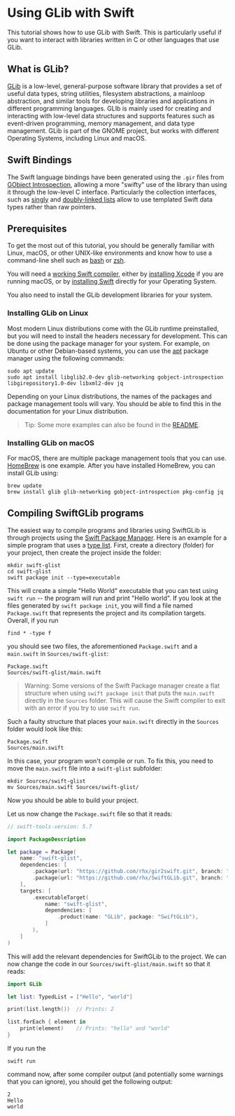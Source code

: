 # Using GLib with Swift

This tutorial shows how to use GLib with Swift.
This is particularly useful if you want to interact
with libraries written in C or other languages that use GLib.


## What is GLib?

[GLib](https://docs.gtk.org/glib/) is a low-level,
general-purpose software library that provides a set of
useful data types, string utilities, filesystem abstractions,
a mainloop abstraction, and similar tools for developing
libraries and applications in different programming languages.
GLIb is mainly used for creating and interacting with
low-level data structures and supports features such as
event-driven programming, memory management, and data
type management.
GLib is part of the GNOME project, but works with different
Operating Systems, including Linux and macOS.


## Swift Bindings

The Swift language bindings have been generated using
the `.gir` files from
[GObject Introspection](https://gi.readthedocs.io/en/latest/),
allowing a more "swifty" use of the library than using it
through the low-level C interface.
Particularly the collection interfaces, such as
[singly](https://rhx.github.io/SwiftGLib/GLib/documentation/glib/typedslist) and
[doubly-linked lists](https://rhx.github.io/SwiftGLib/GLib/documentation/glib/typedlist)
allow to use templated Swift data types rather than raw
pointers.


## Prerequisites

To get the most out of this tutorial, you should be
generally familiar with Linux, macOS, or other UNIX-like
environments and know how to use a command-line shell
such as [bash](https://www.gnu.org/software/bash/) or
[zsh](https://www.zsh.org/).

You will need a
[working Swift compiler](https://www.swift.org/getting-started/cli-swiftpm/),
either by
[installing Xcode](https://developer.apple.com/support/xcode/)
if you are running macOS, or
by [installing Swift](https://www.swift.org/install/)
directly for your Operating System.

You also need to install the GLib development libraries
for your system.

### Installing GLib on Linux

Most modern Linux distributions come with the GLib runtime
preinstalled, but you will need to install the headers
necessary for development.
This can be done using the package manager for your system.
For example, on Ubuntu or other Debian-based systems,
you can use the [apt](https://wiki.debian.org/Apt) package
manager using the following commands:

    sudo apt update
    sudo apt install libglib2.0-dev glib-networking gobject-introspection libgirepository1.0-dev libxml2-dev jq

Depending on your Linux distributions, the names of the
packages and package management tools will vary.
You should be able to find this in the documentation for
your Linux distribution.

> Tip: Some more examples can also be found in the
[README](https://github.com/rhx/SwiftGLib/blob/main/README.md).

### Installing GLib on macOS

For macOS, there are multiple package management tools
that you can use.
[HomeBrew](http://brew.sh/) is one example.
After you have installed HomeBrew, you can install
GLib using:

    brew update
    brew install glib glib-networking gobject-introspection pkg-config jq


## Compiling SwiftGLib programs

The easiest way to compile programs and libraries using
SwiftGLib is through projects using the
[Swift Package Manager](https://swift.org/package-manager/).
Here is an example for a simple program that uses a
[type list](https://rhx.github.io/SwiftGLib/GLib/documentation/glib/typedlist).
First, create a directory (folder) for your project, then
create the project inside the folder:

    mkdir swift-glist
    cd swift-glist
    swift package init --type=executable
    
This will create a simple "Hello World" executable that
you can test using `swift run` -- the program will run
and print "Hello world".
If you look at the files generated by `swift package init`,
you will find a file named `Package.swift` that represents
the project and its compilation targets.
Overall, if you run

    find * -type f
    
you should see two files, the aforementioned `Package.swift`
and a `main.swift` in `Sources/swift-glist`:

    Package.swift
    Sources/swift-glist/main.swift

> Warning: Some versions of the Swift Package manager create
a flat structure when using `swift package init` that puts
the `main.swift` directly in the `Sources` folder.
This will cause the Swift compiler to exit with an error if
you try to use `swift run`.

Such a faulty structure that places your `main.swift`
directly in the `Sources` folder would look like this:

    Package.swift
    Sources/main.swift

In this case, your program won't compile or run.
To fix this, you need to move the `main.swift` file
into a `swift-glist` subfolder:

    mkdir Sources/swift-glist
    mv Sources/main.swift Sources/swift-glist/

Now you should be able to build your project.

Let us now change the `Package.swift` file so that it
reads:

```Swift
// swift-tools-version: 5.7

import PackageDescription

let package = Package(
    name: "swift-glist",
    dependencies: [
        .package(url: "https://github.com/rhx/gir2swift.git", branch: "main"),
        .package(url: "https://github.com/rhx/SwiftGLib.git", branch: "main"),
    ],
    targets: [
        .executableTarget(
            name: "swift-glist",
            dependencies: [
                .product(name: "GLib", package: "SwiftGLib"),
            ]
        ),
    ]
)
```
This will add the relevant dependencies for SwiftGLib
to the project.  We can now change the code in our
`Sources/swift-glist/main.swift` so that it reads:
```Swift
import GLib

let list: TypedList = ["Hello", "world"]

print(list.length())  // Prints: 2

list.forEach { element in
    print(element)    // Prints: "hello" and "world"
}
```
If you run the

    swift run

command now, after some compiler output (and potentially
some warnings that you can ignore), you should get the
following output:

    2
    Hello
    world

